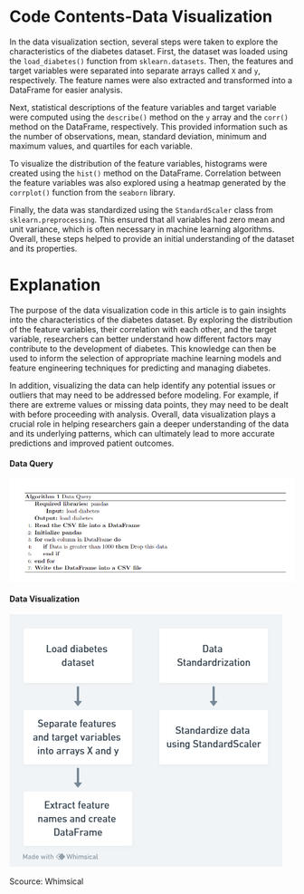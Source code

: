 # Code Contents-Data Visualization
In the data visualization section, several steps were taken to explore the characteristics of the diabetes dataset. First, the dataset was loaded using the `load_diabetes()` function from `sklearn.datasets`. Then, the features and target variables were separated into separate arrays called `X` and `y`, respectively. The feature names were also extracted and transformed into a DataFrame for easier analysis.

Next, statistical descriptions of the feature variables and target variable were computed using the `describe()` method on the `y` array and the `corr()` method on the DataFrame, respectively. This provided information such as the number of observations, mean, standard deviation, minimum and maximum values, and quartiles for each variable.

To visualize the distribution of the feature variables, histograms were created using the `hist()` method on the DataFrame. Correlation between the feature variables was also explored using a heatmap generated by the `corrplot()` function from the `seaborn` library.

Finally, the data was standardized using the `StandardScaler` class from `sklearn.preprocessing`. This ensured that all variables had zero mean and unit variance, which is often necessary in machine learning algorithms. Overall, these steps helped to provide an initial understanding of the dataset and its properties.

# Explanation
The purpose of the data visualization code in this article is to gain insights into the characteristics of the diabetes dataset. By exploring the distribution of the feature variables, their correlation with each other, and the target variable, researchers can better understand how different factors may contribute to the development of diabetes. This knowledge can then be used to inform the selection of appropriate machine learning models and feature engineering techniques for predicting and managing diabetes.

In addition, visualizing the data can help identify any potential issues or outliers that may need to be addressed before modeling. For example, if there are extreme values or missing data points, they may need to be dealt with before proceeding with analysis. Overall, data visualization plays a crucial role in helping researchers gain a deeper understanding of the data and its underlying patterns, which can ultimately lead to more accurate predictions and improved patient outcomes.

#### Data Query

![data_process](./data_pro.png)

#### Data Visualization

![data_process](./code.png)

Scource: Whimsical
